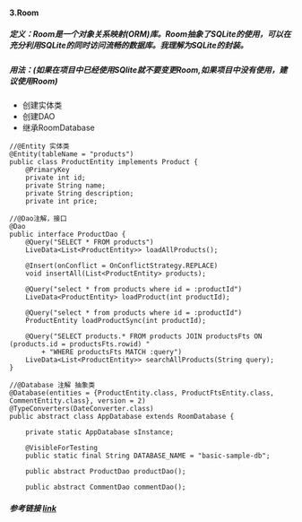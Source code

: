 #### 3.Room
##### 定义：Room是一个对象关系映射(ORM)库。Room抽象了SQLite的使用，可以在充分利用SQLite的同时访问流畅的数据库。我理解为SQLite的封装。
##### 用法：(如果在项目中已经使用SQlite就不要变更Room,如果项目中没有使用，建议使用Room)
- 创建实体类
- 创建DAO
- 继承RoomDatabase

```
//@Entity 实体类
@Entity(tableName = "products")
public class ProductEntity implements Product {
    @PrimaryKey
    private int id;
    private String name;
    private String description;
    private int price;
```


```
//@Dao注解，接口
@Dao
public interface ProductDao {
    @Query("SELECT * FROM products")
    LiveData<List<ProductEntity>> loadAllProducts();

    @Insert(onConflict = OnConflictStrategy.REPLACE)
    void insertAll(List<ProductEntity> products);

    @Query("select * from products where id = :productId")
    LiveData<ProductEntity> loadProduct(int productId);

    @Query("select * from products where id = :productId")
    ProductEntity loadProductSync(int productId);

    @Query("SELECT products.* FROM products JOIN productsFts ON (products.id = productsFts.rowid) "
        + "WHERE productsFts MATCH :query")
    LiveData<List<ProductEntity>> searchAllProducts(String query);
}
```


```
//@Database 注解 抽象类
@Database(entities = {ProductEntity.class, ProductFtsEntity.class, CommentEntity.class}, version = 2)
@TypeConverters(DateConverter.class)
public abstract class AppDatabase extends RoomDatabase {

    private static AppDatabase sInstance;

    @VisibleForTesting
    public static final String DATABASE_NAME = "basic-sample-db";

    public abstract ProductDao productDao();

    public abstract CommentDao commentDao();
```



##### 参考链接 [link](https://www.jianshu.com/p/3e358eb9ac43)